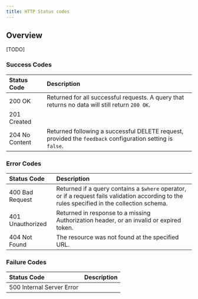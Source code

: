 ```yaml
---
title: HTTP Status codes
---
```


## Overview

[TODO]

### Success Codes

Status Code       | Description        |  
:----------------|:------------
200 OK | Returned for all successful requests. A query that returns no data will still return `200 OK`. |  
201 Created |  |
204 No Content | Returned following a successful DELETE request, provided the `feedback` configuration setting is `false`. |


### Error Codes

Status Code       | Description        |  
:----------------|:------------
400 Bad Request | Returned if a query contains a `$where` operator, or if a request fails validation according to the rules specified in the collection schema.  |
401 Unauthorized | Returned in response to a missing Authorization header, or an invalid or expired token. |
404 Not Found | The resource was not found at the specified URL. |


### Failure Codes

Status Code       | Description        |  
:----------------|:------------
500 Internal Server Error |  |
